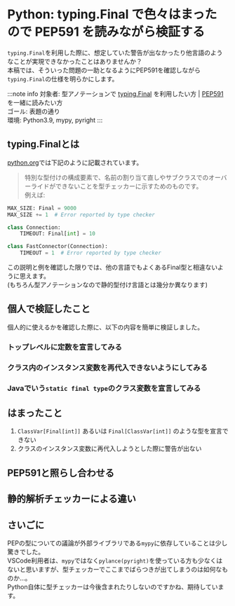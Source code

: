 # Python: typing.Final で色々はまったので PEP591 を読みながら検証する

`typing.Final`を利用した際に、想定していた警告が出なかったり他言語のようなことが実現できなかったことはありませんか？  
本稿では、そういった問題の一助となるようにPEP591を確認しながら`typing.Final`の仕様を明らかにします。

:::note info
対象者: 型アノテーションで [typing.Final](https://docs.python.org/ja/3/library/typing.html#typing.Final) を利用したい方 | [PEP591](https://peps.python.org/pep-0591/) を一緒に読みたい方  
ゴール: 表題の通り  
環境: Python3.9, mypy, pyright
:::

## typing.Finalとは

[python.org](https://docs.python.org/ja/3/library/typing.html#typing.Final)では下記のように記載されています。

> 特別な型付けの構成要素で、名前の割り当て直しやサブクラスでのオーバーライドができないことを型チェッカーに示すためのものです。  
例えば:

```py
MAX_SIZE: Final = 9000
MAX_SIZE += 1  # Error reported by type checker

class Connection:
    TIMEOUT: Final[int] = 10

class FastConnector(Connection):
    TIMEOUT = 1  # Error reported by type checker
```

この説明と例を確認した限りでは、他の言語でもよくあるFinal型と相違ないように思えます。  
(もちろん型アノテーションなので静的型付け言語とは幾分か異なります)

## 個人で検証したこと

個人的に使えるかを確認した際に、以下の内容を簡単に検証しました。

### トップレベルに定数を宣言してみる

### クラス内のインスタンス変数を再代入できないようにしてみる

### Javaでいう`static final type`のクラス変数を宣言してみる

## はまったこと

1. `ClassVar[Final[int]]` あるいは `Final[ClassVar[int]]` のような型を宣言できない
2. クラスのインスタンス変数に再代入しようとした際に警告が出ない

## PEP591と照らし合わせる

## 静的解析チェッカーによる違い

## さいごに

PEPの型についての議論が外部ライブラリである`mypy`に依存していることは少し驚きでした。  
VSCode利用者は、`mypy`ではなく`pylance(pyright)`を使っている方も少なくはないと思いますが、型チェッカーでここまでばらつきが出てしまうのは如何なものか…。  
Python自体に型チェッカーは今後含まれたりしないのですかね、期待しています。
